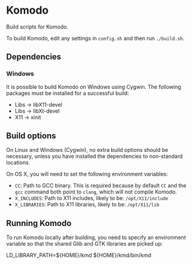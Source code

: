 # Komodo

Build scripts for Komodo.

To build Komodo, edit any settings in `config.sh` and then run `./build.sh`.

## Dependencies

### Windows

It is possible to build Komodo on Windows using Cygwin. The following packages
must be installed for a successful build:

 * Libs -> libX11-devel
 * Libs -> libXt-devel
 * X11 -> xinit

## Build options

On Linux and Windows (Cygwin), no extra build options should be necessary,
unless you have installed the dependencies to non-standard locations.

On OS X, you will need to set the following environment variables:

* `CC`: Path to GCC binary. This is required because by default `CC` and the
`gcc` command both point to `clang`, which will not compile Komodo.
* `X_INCLUDES`: Path to X11 includes, likely to be: `/opt/X11/include`
* `X_LIBRARIES`: Path to X11 libraries, likely to be: `/opt/X11/lib`

## Running Komodo

To run Komodo locally after building, you need to specify an environment
variable so that the shared Glib and GTK libraries are picked up:

LD_LIBRARY_PATH=${HOME}/kmd ${HOME}/kmd/bin/kmd
